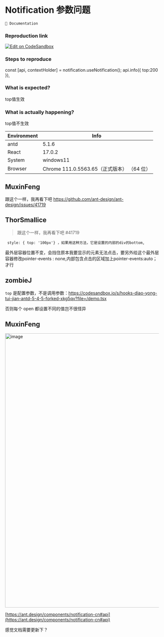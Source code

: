 # Notification 参数问题

`📝 Documentation`

### Reproduction link

[![Edit on CodeSandbox](https://codesandbox.io/static/img/play-codesandbox.svg)](https://codesandbox.io/embed/antd-reproduction-template-forked-sn4nok?fontsize=14&hidenavigation=1&theme=dark)

### Steps to reproduce

const [api, contextHolder] = notification.useNotification();
api.info({
top:200
}),

### What is expected?

top值生效

### What is actually happening?

top值不生效

| Environment | Info                                       |
| ----------- | ------------------------------------------ |
| antd        | 5.1.6                                      |
| React       | 17.0.2                                     |
| System      | windows11                                  |
| Browser     | Chrome 111.0.5563.65（正式版本） （64 位） |

<!-- generated by ant-design-issue-helper. DO NOT REMOVE -->

## MuxinFeng

跟这个一样，我再看下吧 https://github.com/ant-design/ant-design/issues/41719

## ThorSmallice

> 跟这个一样，我再看下吧 #41719

     style: { top: '100px'} ，如果用这种方法，它是设置的内部的div的bottom,

最外层容器位置不变，会挡住原本我要显示的元素无法点击，要另外给这个最外层容器修改pointer-events : none,内部包含点击的区域加上pointer-events:auto；才行

## zombieJ

`top` 是配置参数，不是调用参数：https://codesandbox.io/s/hooks-diao-yong-tui-jian-antd-5-4-5-forked-xkg5qv?file=/demo.tsx

否则每个 open 都设置不同的值岂不很怪异

## MuxinFeng

  <img width="894" alt="image" src="https://user-images.githubusercontent.com/46584765/237060599-08903b35-a79d-4c7e-bf92-b80867a84bc4.png">

[https://ant.design/components/notification-cn#api](https://ant.design/components/notification-cn#api)

感觉文档需要更新下？
